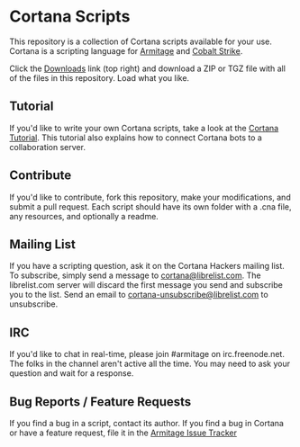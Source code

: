 Cortana Scripts
===============

This repository is a collection of Cortana scripts available for your use. Cortana is a scripting language for [Armitage] and [Cobalt Strike].

Click the [Downloads] link (top right) and download a ZIP or TGZ file with all of the files in this repository. Load what you like.

Tutorial
--------
If you'd like to write your own Cortana scripts, take a look at the [Cortana Tutorial]. This tutorial also explains how to connect Cortana bots to a collaboration server.

Contribute
----------
If you'd like to contribute, fork this repository, make your modifications, and submit a pull request. Each script should have its own folder with a .cna file, any resources, and optionally a readme.


Mailing List
------------

If you have a scripting question, ask it on the Cortana Hackers mailing list. To subscribe, simply send a message to cortana@librelist.com. The librelist.com server will discard the first message you send and subscribe you to the list. Send an email to cortana-unsubscribe@librelist.com to unsubscribe.

IRC
---
If you'd like to chat in real-time, please join #armitage on irc.freenode.net. The folks in the channel aren't active all the time. You may need to ask your question and wait for a response.

Bug Reports / Feature Requests
-----------
If you find a bug in a script, contact its author. If you find a bug in Cortana or have a feature request, file it in the [Armitage Issue Tracker]

  [Downloads]: https://github.com/rsmudge/cortana-scripts/downloads 
  [Armitage]: http://www.fastandeasyhacking.com
  [Cobalt Strike]: http://www.advancedpentest.com
  [Cortana Tutorial]: http://www.fastandeasyhacking.com/download/cortana/cortana_tutorial.pdf
  [Armitage Issue Tracker]: http://code.google.com/p/armitage/issues/list